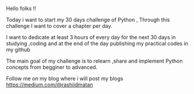 Hello folks !!

Today i want to start my 30  days challenge of Python , Through this challenge I want to cover a chapter per day.


I want to dedicate at least 3 hours of every day for the next 30 days in studying ,coding and at the end of the day publishing my practical codes in my github 

The main goal of my challenge is to relearn ,share and implement Python concepts from begginer to advanced.

Follow me on my blog where i will post my blogs https://medium.com/@rashiidmatan
